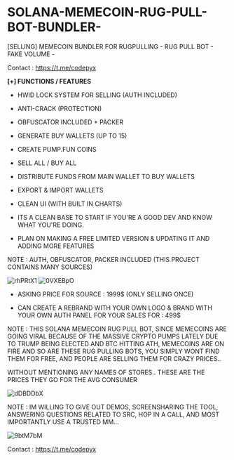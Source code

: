 # SOLANA-MEMECOIN-RUG-PULL-BOT-BUNDLER-
 [SELLING] MEMECOIN BUNDLER FOR RUGPULLING - RUG PULL BOT - FAKE VOLUME - 

Contact : https://t.me/codepyx
 
**[+] FUNCTIONS / FEATURES**

- HWID LOCK SYSTEM FOR SELLING (AUTH INCLUDED)
- ANTI-CRACK (PROTECTION)
- OBFUSCATOR INCLUDED + PACKER
- GENERATE BUY WALLETS (UP TO 15)
- CREATE PUMP.FUN COINS
- SELL ALL / BUY ALL
- DISTRIBUTE FUNDS FROM MAIN WALLET TO BUY WALLETS
- EXPORT & IMPORT WALLETS
- CLEAN UI (WITH BUILT IN CHARTS)
- ITS A CLEAN BASE TO START IF YOU'RE A GOOD DEV AND KNOW WHAT YOU'RE DOING.

- PLAN ON MAKING A FREE LIMITED VERSION & UPDATING IT AND ADDING MORE FEATURES

NOTE : AUTH, OBFUSCATOR, PACKER INCLUDED (THIS PROJECT CONTAINS MANY SOURCES)

![rhPRtX1](https://github.com/user-attachments/assets/16fe67b9-8a52-4616-9d73-e520fae63653)
![0VXEBpO](https://github.com/user-attachments/assets/0880c406-6d96-42b3-a104-71c66907363c)

- ASKING PRICE FOR SOURCE : 1999$ (ONLY SELLING ONCE)

- CAN CREATE A REBRAND WITH YOUR OWN LOGO & BRAND WITH YOUR OWN AUTH PANEL FOR YOUR SALES FOR : 499$

NOTE : THIS SOLANA MEMECOIN RUG PULL BOT, SINCE MEMECOINS ARE GOING VIRAL BECAUSE OF THE MASSIVE CRYPTO PUMPS LATELY DUE TO TRUMP BEING ELECTED AND BTC HITTING ATH, MEMECOINS ARE ON FIRE AND SO ARE THESE RUG PULLING BOTS, YOU SIMPLY WONT FIND THEM FOR FREE, AND PEOPLE ARE SELLING THEM FOR CRAZY PRICES..

WITHOUT MENTIONING ANY NAMES OF STORES.. THESE ARE THE PRICES THEY GO FOR THE AVG CONSUMER

![dDBDDbX](https://github.com/user-attachments/assets/57cc7510-43d3-4e27-a678-b2d935895ddb)

NOTE : IM WILLING TO GIVE OUT DEMOS, SCREENSHARING THE TOOL, ANSWERING QUESTIONS RELATED TO SRC, HOP IN A CALL, AND MOST IMPORTANTLY USE A TRUSTED MM...

![9btM7bM](https://github.com/user-attachments/assets/119139fc-f19a-44ed-b7fc-ca9d4f0b99bf)

Contact : https://t.me/codepyx


